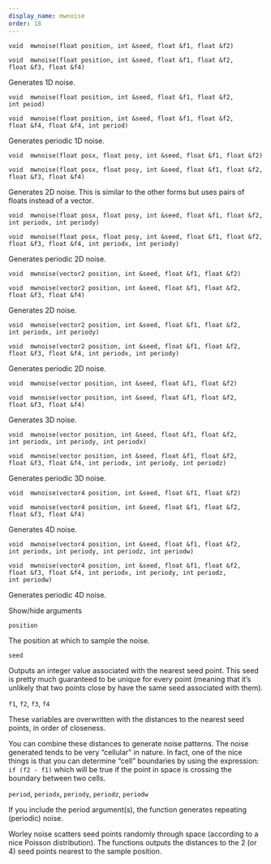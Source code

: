 ```yaml
---
display_name: mwnoise
order: 18
---
```

`void  mwnoise(float position, int &seed, float &f1, float &f2)`

`void  mwnoise(float position, int &seed, float &f1, float &f2, float &f3, float &f4)`

Generates 1D noise.

`void  mwnoise(float position, int &seed, float &f1, float &f2, int peiod)`

`void  mwnoise(float position, int &seed, float &f1, float &f2, float &f4, float &f4, int period)`

Generates periodic 1D noise.

`void  mwnoise(float posx, float posy, int &seed, float &f1, float &f2)`

`void  mwnoise(float posx, float posy, int &seed, float &f1, float &f2, float &f3, float &f4)`

Generates 2D noise. This is similar to the other forms but uses pairs of floats instead of a vector.

`void  mwnoise(float posx, float posy, int &seed, float &f1, float &f2, int periodx, int periody)`

`void  mwnoise(float posx, float posy, int &seed, float &f1, float &f2, float &f3, float &f4, int periodx, int periody)`

Generates periodic 2D noise.

`void  mwnoise(vector2 position, int &seed, float &f1, float &f2)`

`void  mwnoise(vector2 position, int &seed, float &f1, float &f2, float &f3, float &f4)`

Generates 2D noise.

`void  mwnoise(vector2 position, int &seed, float &f1, float &f2, int periodx, int periody)`

`void  mwnoise(vector2 position, int &seed, float &f1, float &f2, float &f3, float &f4, int periodx, int periody)`

Generates periodic 2D noise.

`void  mwnoise(vector position, int &seed, float &f1, float &f2)`

`void  mwnoise(vector position, int &seed, float &f1, float &f2, float &f3, float &f4)`

Generates 3D noise.

`void  mwnoise(vector position, int &seed, float &f1, float &f2, int periodx, int periody, int periodx)`

`void  mwnoise(vector position, int &seed, float &f1, float &f2, float &f3, float &f4, int periodx, int periody, int periodz)`

Generates periodic 3D noise.

`void  mwnoise(vector4 position, int &seed, float &f1, float &f2)`

`void  mwnoise(vector4 position, int &seed, float &f1, float &f2, float &f3, float &f4)`

Generates 4D noise.

`void  mwnoise(vector4 position, int &seed, float &f1, float &f2, int periodx, int periody, int periodz, int periodw)`

`void  mwnoise(vector4 position, int &seed, float &f1, float &f2, float &f3, float &f4, int periodx, int periody, int periodz, int periodw)`

Generates periodic 4D noise.

Show/hide arguments

`position`

The position at which to sample the noise.

`seed`

Outputs an integer value associated with the nearest seed point. This seed is pretty much guaranteed to be unique for every point (meaning that it’s unlikely that two points close by have the same seed associated with them).

`f1`, `f2`, `f3`, `f4`

These variables are overwritten with the distances to the nearest seed points, in order of closeness.

You can combine these distances to generate noise patterns. The noise generated tends to be very “cellular” in nature. In fact, one of the nice things is that you can determine “cell” boundaries by using the expression: `if (f2 - f1)` which will be true if the point in space is crossing the boundary between two cells.

`period`, `periodx`, `periody`, `periodz`, `periodw`

If you include the period argument(s), the function generates repeating (periodic) noise.

Worley noise scatters seed points randomly through space (according to a nice Poisson distribution). The functions outputs the distances to the 2 (or 4) seed points nearest to the sample position.
